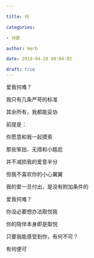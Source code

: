 ```yaml
---

title: 何

categories:

- 诗歌

author: Herb

date: 2018-04-28 00:04:02

draft: true
---
```


爱我何难？

我只有几条严苛的标准

其余所有，我都能妥协

前提是：

你愿意和我一起摸索



那些笨拙、无措和小尴尬

并不减损我的爱意半分

但我不喜欢你的小心翼翼

我的爱一旦付出，是没有附加条件的



爱我何难？

你没必要想办法取悦我

你的陪伴本身即是取悦

只要我能感受到你，有何不可？

有何便可